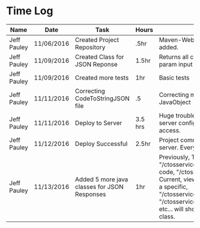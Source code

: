 # Time Log

| Name | Date | Task | Hours | Notes|
|------|------|------|-------|------|
| Jeff Pauley | 11/06/2016 | Created Project Repository | .5hr | Maven-Webapp created. Dependices added.  |
| Jeff Pauley | 11/09/2016 | Created Class for JSON Reponse | 1.5hr | Returns all codes and specific based on param input |
| Jeff Pauley | 11/09/2016 | Created more tests | 1hr | Basic tests |
| Jeff Pauley | 11/11/2016 | Correcting CodeToStringJSON file | .5  | Correcting my java class. Using wrong JavaObject |
| Jeff Pauley | 11/11/2016 | Deploy to Server | 3.5 hrs | Huge trouble deploying to server. Have server configured, database can't access. |
| Jeff Pauley | 11/12/2016 | Deploy Successful | 2.5hr | Project communicates with database in server. Everything works. |
| Jeff Pauley | 11/13/2016 | Added 5 more java classes for JSON Responses | 1hr | Previously, To view all codes, "/ctosservice/xml/". To view a specific code, "/ctosservice/xml/{param}". Current, view all stays the same. To view a specific, "/ctosservice/xml/copcode/{param}" or "/ctosservice/xml/medfirecode/{param}", etc... will show codes specific to that class. |
